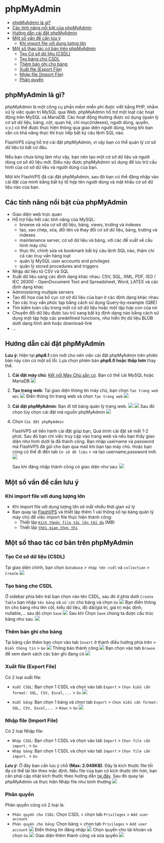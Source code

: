 # phpMyAdmin

<!-- TOC -->

- [phpMyAdmin là gì?](#phpmyadmin-là-gì)
- [Các tính năng nổi bật của phpMyAdmin](#các-tính-năng-nổi-bật-của-phpmyadmin)
- [Hướng dẫn cài đặt phpMyAdmin](#hướng-dẫn-cài-đặt-phpmyadmin)
- [Một số vấn đề cần lưu ý](#một-số-vấn-đề-cần-lưu-ý)
  - [Khi import file với dung lượng lớn](#khi-import-file-với-dung-lượng-lớn)
- [Một số thao tác cơ bản trên phpMyAdmin](#một-số-thao-tác-cơ-bản-trên-phpmyadmin)
  - [Tạo Cơ sở dữ liệu (CSDL)](#tạo-cơ-sở-dữ-liệu-csdl)
  - [Tạo bảng cho CSDL](#tạo-bảng-cho-csdl)
  - [Thêm bản ghi cho bảng](#thêm-bản-ghi-cho-bảng)
  - [Xuất file (Export File)](#xuất-file-export-file)
  - [Nhập file (Import File)](#nhập-file-import-file)
  - [Phân quyền](#phân-quyền)

<!-- /TOC -->

<a id="markdown-phpmyadmin-là-gì" name="phpmyadmin-là-gì"></a>

## phpMyAdmin là gì?

phpMyAdmin là một công cụ phần mềm miễn phí được viết bằng PHP, nhằm xử lý việc quản trị MySQL qua Web. phpMyAdmin hỗ trợ một loạt các hoạt động trên MySQL và MariaDB. Các hoạt động thường được sử dụng (quản lý cơ sở dữ liệu, bảng, cột, quan hệ, chỉ mục(indexes), người dùng, quyền, v.v.) có thể được thực hiện thông qua giao diện người dùng, trong khi bạn vẫn có khả năng thực thi trực tiếp bất kỳ câu lệnh SQL nào.

FlashVPS cũng hỗ trợ cài đặt phpMyAdmin, vì vậy bạn có thể quản lý cơ sở dữ liệu từ bất cứ đâu.

Nếu bạn chưa từng làm như vậy, bạn nên tạo một cơ sở dữ liệu và người dùng cơ sở dữ liệu mới. Điều này được phpMyAdmin sử dụng để lưu trữ cấu hình của cơ sở dữ liệu và người dùng của bạn.

Một khi FlashVPS đã cài đặt phpMyAdmin, sau đó bạn có thể đăng nhập vào cài đặt của mình bằng bất kỳ tổ hợp tên người dùng và mật khẩu cơ sở dữ liệu nào của bạn.

<a id="markdown-các-tính-năng-nổi-bật-của-phpmyadmin" name="các-tính-năng-nổi-bật-của-phpmyadmin"></a>

## Các tính năng nổi bật của phpMyAdmin

- Giao diện web trực quan
- Hỗ trợ hầu hết các tính năng của MySQL:
  - browse và xóa cơ sở dữ liệu, bảng, views, trường và indexes
  - tạo, sao chép, xóa, đổi tên và thay đổi cơ sở dữ liệu, bảng, trường và indexes
  - maintenance server, cơ sở dữ liệu và bảng, với các đề xuất về cấu hình máy chủ
  - thực thi, chỉnh sửa và bookmark bất kỳ câu lệnh SQL nào, thậm chí cả các truy vấn hàng loạt
  - quản lý MySQL user accounts and privileges
  - quản lý stored procedures and triggers
- Nhập dữ liệu từ CSV và SQL
- Xuất dữ liệu sang các định dạng khác nhau: CSV, SQL, XML, PDF, ISO / IEC 26300 - OpenDocument Text and Spreadsheet, Word, LATEX và các định dạng khác
- Administering multiple servers
- Tạo đồ họa của bố cục cơ sở dữ liệu của bạn ở các định dạng khác nhau
- Tạo các truy vấn phức tạp bằng cách sử dụng Query-by-example (QBE)
- Tìm kiếm toàn cầu trong một cơ sở dữ liệu hoặc một tập hợp con của nó
- Chuyển đổi dữ liệu được lưu trữ sang bất kỳ định dạng nào bằng cách sử dụng một tập hợp các predefined functions, như hiển thị dữ liệu BLOB dưới dạng hình ảnh hoặc download-link
- ...

<a id="markdown-hướng-dẫn-cài-đặt-phpmyadmin" name="hướng-dẫn-cài-đặt-phpmyadmin"></a>

## Hướng dẫn cài đặt phpMyAdmin

**Lưu ý:** Hiện tại **php8.1** còn mới cho nên việc cài đặt phpMyAdmin trên phiên bản này còn có một số lỗi.
Lựa chọn phiên bản **php8.0 hoặc thấp hơn** thay thế.

1. **Cài đặt máy chủ**: [Kết nối Máy Chủ sẵn có](/docs/vi/1.0/connect-custom-server). Bạn có thể cài MySQL hoặc MariaDB
   ![](/vendor/docs/images/phpmyadmin-create-new-server.png)

2. **Tạo trang web**: Tại giao diện thông tin máy chủ, bạn chọn `Tạo trang web mới`
   ![](/vendor/docs/images/phpmyadmin-list-site.png)
   Điền thông tin trang web và chọn `Tạo trang web`
   ![](/vendor/docs/images/phpmyadmin-create-new-site.png)

3. **Cài đặt phpMyAdmin**: Bạn đi tới bảng quản lý trang web.
   ![](/vendor/docs/images/site-dashboard.png)
   ![](/vendor/docs/images/code-install-site-dashboard.png)
  Sau đó chọn tùy chọn cài đặt mã nguồn phpMyAdmin
  ![](/vendor/docs/images/source-code-phpmyadmin.png)

4. Chọn `Cài đặt phpMyAdmin`

   FlashVPS sẽ tiến hành cài đặt giúp bạn, Quá trình cài đặt sẽ mất 1-2 phút. Sau đó bạn chỉ việc truy cập vào trang web và nếu bạn thấy giao diện như hình dưới là đã thành công.
   Bạn nhập username và password mà FlashVPS đã gửi cho bạn qua mail khi bạn tạo máy chủ. Hoặc bạn cũng có thể đi đến tab `Cơ sở dữ liệu` > và tạo username,password mới.
   ![](/vendor/docs/images/phpmyadmin-login-screen.png)

   Sau khi đăng nhập thành công có giao diện như sau:
   ![](/vendor/docs/images/phpmyadmin-dashboard.png)

<a id="markdown-một-số-vấn-đề-cần-lưu-ý" name="một-số-vấn-đề-cần-lưu-ý"></a>

## Một số vấn đề cần lưu ý

<a id="markdown-khi-import-file-với-dung-lượng-lớn" name="khi-import-file-với-dung-lượng-lớn"></a>

### Khi import file với dung lượng lớn

- Khi import file với dung lượng lớn sẽ mất nhiều thời gian xử lý
- Bạn quay lại [FlashVPS](/servers) và thiết lập thêm 1 vài thông số tại bảng quản lý máy chủ để việc import file thực hiện thành công:
  - Thiết lập [`Kích thước file tải lên tối đa`](/docs/vi/1.0/php#kích-thước-tải-lên-tệp-tối-đa) (MB)
  - Thiết lập [`thời gian thực thi`](/docs/vi/1.0/php#thời-gian-thưc-thi-tối-đa)

<a id="markdown-một-số-thao-tác-cơ-bản-trên-phpmyadmin" name="một-số-thao-tác-cơ-bản-trên-phpmyadmin"></a>

## Một số thao tác cơ bản trên phpMyAdmin

<a id="markdown-tạo-cơ-sở-dữ-liệu-csdl" name="tạo-cơ-sở-dữ-liệu-csdl"></a>

### Tạo Cơ sở dữ liệu (CSDL)

Tại giao diện chính, bạn chọn `Database` > `nhập tên csdl` và `collection` > `Create`
![](/vendor/docs/images/phpmyadmin-create-database.png)

<a id="markdown-tạo-bảng-cho-csdl" name="tạo-bảng-cho-csdl"></a>

### Tạo bảng cho CSDL

Ở sidebar phía bên trái bạn chọn vào tên CSDL, sau đó ở phía dưới `Create Table` bạn nhập `tên bảng` và `số cột` cho bảng và chọn `Go`
![](/vendor/docs/images/phpmyadmin-create-table.png)
Bạn điền thông tin cho bảng như tên cột, kiểu dữ liệu, độ dài/giá trị, giá trị mặc định, nullable,... sau đó chọn `Save`
![](/vendor/docs/images/phpmyadmin-create-table1.png)
Sau khi Chọn `Save` chúng ta được cấu trúc bảng như sau.
![](/vendor/docs/images/phpmyadmin-create-table2.png)

<a id="markdown-thêm-bản-ghi-cho-bảng" name="thêm-bản-ghi-cho-bảng"></a>

### Thêm bản ghi cho bảng

Tại bảng cần thêm bạn chọn vào tab `Insert` ở thanh điều hướng phía trên > `Điền thông tin` > `Go`
![](/vendor/docs/images/phpmyadmin-insert-record.png)
Thông báo thành công
![](/vendor/docs/images/phpmyadmin-insert-record1.png)
Bạn chọn vào tab `Browse` để xem danh sách các bản ghi đang có
![](/vendor/docs/images/phpmyadmin-view-table.png)

<a id="markdown-xuất-file-export-file" name="xuất-file-export-file"></a>

### Xuất file (Export File)

Có 2 loại xuất file:

- `Xuất CSDL`: Bạn chọn 1 CSDL và chọn vào tab `Export` > `Chọn kiểu cần format: SQL, CSV, Excel,...` > `Go`
  ![](/vendor/docs/images/phpmyadmin-export-database.png)

- `Xuất bảng`: Bạn chọn 1 bảng và chọn tab `Export` > `Chọn kiểu cần format: SQL, CSV, Excel,...` > `Rows` > `Go`
  ![](/vendor/docs/images/phpmyadmin-export-table.png)

<a id="markdown-nhập-file-import-file" name="nhập-file-import-file"></a>

### Nhập file (Import File)

Có 2 loại Nhập file:

- `Nhập CSDL`: Bạn chọn 1 CSDL và chọn vào tab `Import` > `Chọn file cần import.` > `Go`
- `Nhập bảng`: Bạn chọn 1 CSDL và chọn vào tab `Import` > `Chọn file cần import.` > `Go`

**_Lưu ý_**: Ở đây bạn cần lưu ý chỗ **(Max: 2.048KB)**. Đây là kích thước file tối đa có thể tải lên theo mặc định.
Nếu file của bạn có kích thước lớn hơn, bạn cần phải cập nhật kích thước theo hướng dẫn [tại đây](#một-số-vấn-đề-cần-lưu-ý).
Sau đó quay lại phpMyAdmin và thực hiện Nhập file như bình thường
![](/vendor/docs/images/phpmyadmin-import-database.png)

<a id="markdown-phân-quyền" name="phân-quyền"></a>

### Phân quyền

Phân quyền cũng có 2 loại là:

- `Phân quyền cho CSDL`: Chọn CSDL > chọn tab `Privileges` > `Add user account`
- `Phân quyền cho bảng`: Chọn bảng > chọn tab `Privileges` > `Add user account`
  ![](/vendor/docs/images/phpmyadmin-add-user.png)
  Điền thông tin đăng nhập
  ![](/vendor/docs/images/phpmyadmin-add-user1.png)
  Chọn quyền cho tài khoản và chọn `Go`
  ![](/vendor/docs/images/phpmyadmin-add-user2.png)
  Giao diện thêm thành công và sửa quyền
  ![](/vendor/docs/images/phpmyadmin-add-user3.png)
